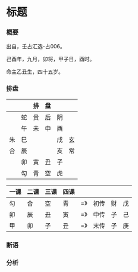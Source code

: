 # 标题

### 概要

出自，壬占汇选-占006。

己酉年，九月，卯将，甲子日，酉时。

命主乙丑生，四十五岁。

### 排盘

|     |     | 排  | 盘  |     |     |
| --- | --- | --- | --- | --- | --- |
|     | 蛇  | 贵  | 后  | 阴  |     |
|     | 午  | 未  | 申  | 酉  |     |
| 朱  | 巳  |     |     | 戌  | 玄  |
| 合  | 辰  |     |     | 亥  | 常  |
|     | 卯  | 寅  | 丑  | 子  |     |
|     | 勾  | 青  | 空  | 虎  |     |

| 一课 | 二课 | 三课 | 四课 |     |      |     |     |
| ---- | ---- | ---- | ---- | --- | ---- | --- | --- |
| 勾   | 合   | 空   | 青   | =》 | 初传 | 财  | 戊  | 辰 | 合 |
| 卯   | 辰   | 丑   | 寅   | =》 | 中传 | 子  | 己  | 巳 | 朱 |
| 甲   | 卯   | 子   | 丑   | =》 | 末传 | 子  | 庚  | 午 | 蛇 |

### 断语

 

### 分析